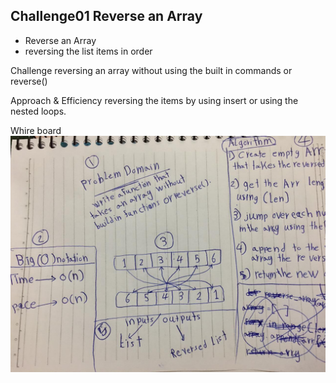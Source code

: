
## Challenge01	Reverse an Array

- Reverse an Array
- reversing the list items in order

Challenge
reversing an array without using the built in commands or reverse()

Approach & Efficiency
reversing the items by using insert or using the nested loops.

Whire board
![](/assets/arrary-reversed.jpg)
